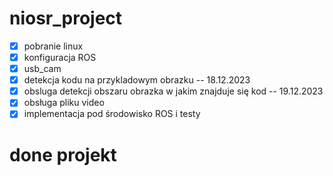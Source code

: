 # niosr_project
- [x] pobranie linux
- [x] konfiguracja ROS
- [x] usb_cam
- [x] detekcja kodu na przykladowym obrazku -- 18.12.2023
- [x] obsluga detekcji obszaru obrazka w jakim znajduje się kod -- 19.12.2023
- [x] obsługa pliku video
- [x] implementacja pod środowisko ROS i testy

# done projekt
